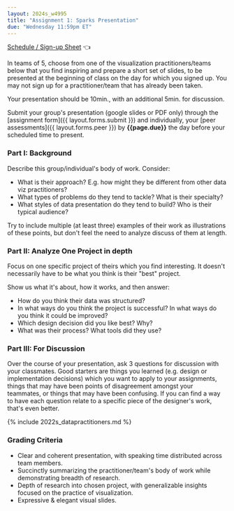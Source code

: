 ```yaml
---
layout: 2024s_w4995
title: "Assignment 1: Sparks Presentation"
due: "Wednesday 11:59pm ET"
---
```


[Schedule / Sign-up Sheet](https://docs.google.com/spreadsheets/d/1ZbGENzq5OQkw3KlhelRp9lYzqOUxaXmj3x_FivK16JU/edit?usp=sharing) 👈

In teams of 5, choose from one of the visualization practitioners/teams below that you find inspiring and prepare a short set of slides, to be presented at the beginning of class on the day for which you signed up. You may not sign up for a practitioner/team that has already been taken.

Your presentation should be 10min., with an additional 5min. for discussion.

Submit your group's presentation (google slides or PDF only) through the [assignment form]({{ layout.forms.submit }}) and individually, your [peer assessments]({{ layout.forms.peer }}) by **{{page.due}}** the day before your scheduled time to present.

### Part I: Background

Describe this group/individual's body of work. Consider:
- What is their approach? E.g. how might they be different from other data viz practitioners?
- What types of problems do they tend to tackle? What is their specialty?
- What styles of data presentation do they tend to build? Who is their typical audience?

Try to include multiple (at least three) examples of their work as illustrations of these points, but don't feel the need to analyze discuss of them at length.

### Part II: Analyze One Project in depth

Focus on one specific project of theirs which you find interesting. It doesn't necessarily have to be what you think is their "best" project.

Show us what it's about, how it works, and then answer:
- How do you think their data was structured?
- In what ways do you think the project is successful? In what ways do you think it could be improved?
- Which design decision did you like best? Why?
- What was their process? What tools did they use?

### Part III: For Discussion

Over the course of your presentation, ask 3 questions for discussion with your classmates. Good starters are things you learned (e.g. design or implementation decisions) which you want to apply to your assignments, things that may have been points of disagreement amongst your teammates, or things that may have been confusing. If you can find a way to have each question relate to a specific piece of the designer's work, that's even better.

{% include 2022s_datapractitioners.md %}

### Grading Criteria

* Clear and coherent presentation, with speaking time distributed across team members.
* Succinctly summarizing the practitioner/team's body of work while demonstrating breadth of research.
* Depth of research into chosen project, with generalizable insights focused on the practice of visualization.
* Expressive & elegant visual slides.
